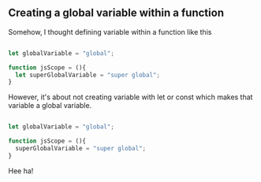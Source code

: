 ## Creating a global variable within a function

Somehow, I thought defining variable within a function like this 

```javascript

let globalVariable = "global";

function jsScope = (){
  let superGlobalVariable = "super global"; 
}
```

However, it's about not creating variable with let or const which makes that variable a global variable.

```javascript

let globalVariable = "global";

function jsScope = (){
  superGlobalVariable = "super global"; 
}
```


Hee ha!
